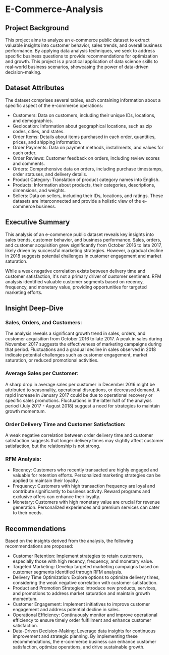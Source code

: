 # E-Commerce-Analysis
## Project Background
This project aims to analyze an e-commerce public dataset to extract valuable insights into customer behavior, sales trends, and overall business performance. By applying data analysis techniques, we seek to address specific business questions to provide recommendations for optimization and growth. This project is a practical application of data science skills to real-world business scenarios, showcasing the power of data-driven decision-making.

## Dataset Attributes
The dataset comprises several tables, each containing information about a specific aspect of the e-commerce operations:

- Customers: Data on customers, including their unique IDs, locations, and demographics.
- Geolocation: Information about geographical locations, such as zip codes, cities, and states.
- Order Items: Details about items purchased in each order, quantities, prices, and shipping information.
- Order Payments: Data on payment methods, installments, and values for each order.
- Order Reviews: Customer feedback on orders, including review scores and comments.
- Orders: Comprehensive data on orders, including purchase timestamps, order statuses, and delivery details.
- Product Category: Translation of product category names into English.
- Products: Information about products, their categories, descriptions, dimensions, and weights.
- Sellers: Data on sellers, including their IDs, locations, and ratings.
These datasets are interconnected and provide a holistic view of the e-commerce business.

## Executive Summary
This analysis of an e-commerce public dataset reveals key insights into sales trends, customer behavior, and business performance. Sales, orders, and customer acquisition grew significantly from October 2016 to late 2017, likely driven by successful marketing strategies. However, a gradual decline in 2018 suggests potential challenges in customer engagement and market saturation.

While a weak negative correlation exists between delivery time and customer satisfaction, it's not a primary driver of customer sentiment. RFM analysis identified valuable customer segments based on recency, frequency, and monetary value, providing opportunities for targeted marketing efforts.

## Insight Deep-Dive
### Sales, Orders, and Customers:
The analysis reveals a significant growth trend in sales, orders, and customer acquisition from October 2016 to late 2017.
A peak in sales during November 2017 suggests the effectiveness of marketing campaigns during that period.
Fluctuations and a gradual decline in sales observed in 2018 indicate potential challenges such as customer engagement, market saturation, or reduced promotional activities.
### Average Sales per Customer:
A sharp drop in average sales per customer in December 2016 might be attributed to seasonality, operational disruptions, or decreased demand.
A rapid increase in January 2017 could be due to operational recovery or specific sales promotions.
Fluctuations in the latter half of the analysis period (July 2017 - August 2018) suggest a need for strategies to maintain growth momentum.
### Order Delivery Time and Customer Satisfaction:
A weak negative correlation between order delivery time and customer satisfaction suggests that longer delivery times may slightly affect customer satisfaction, but the relationship is not strong.
### RFM Analysis:
- Recency: Customers who recently transacted are highly engaged and valuable for retention efforts. Personalized marketing strategies can be applied to maintain their loyalty.
- Frequency: Customers with high transaction frequency are loyal and contribute significantly to business activity. Reward programs and exclusive offers can enhance their loyalty.
- Monetary: Customers with high monetary value are crucial for revenue generation. Personalized experiences and premium services can cater to their needs.
## Recommendations
Based on the insights derived from the analysis, the following recommendations are proposed:

- Customer Retention: Implement strategies to retain customers, especially those with high recency, frequency, and monetary value.
- Targeted Marketing: Develop targeted marketing campaigns based on customer segments identified through RFM analysis.
- Delivery Time Optimization: Explore options to optimize delivery times, considering the weak negative correlation with customer satisfaction.
- Product and Promotion Strategies: Introduce new products, services, and promotions to address market saturation and maintain growth momentum.
- Customer Engagement: Implement initiatives to improve customer engagement and address potential decline in sales.
- Operational Efficiency: Continuously monitor and improve operational efficiency to ensure timely order fulfillment and enhance customer satisfaction.
- Data-Driven Decision-Making: Leverage data insights for continuous improvement and strategic planning.
By implementing these recommendations, the e-commerce business can enhance customer satisfaction, optimize operations, and drive sustainable growth.
